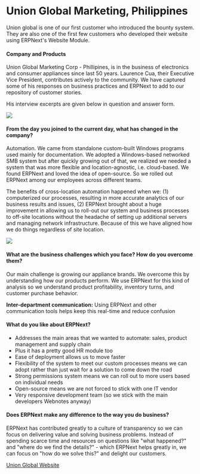 # Union Global Marketing, Philippines

Union global is one of our first customer who introduced the bounty system. They are also one of the first few customers who developed their website using ERPNext's Website Module.

#### Company and Products

Union Global Marketing Corp - Phillipines, is in the business of electronics and consumer appliances since last 50 years. Laurence Cua, their Executive Vice President, contributes actively to the community. We have captured some of his responses on business practices and ERPNext to add to our repository of customer stories.

His interview excerpts are given below in question and answer form.

<img src="/assets/erpnext_org/images/stories/laurence.jpg" class="img-responsive" style="max-width: 300px;">

#### From the day you joined to the current day, what has changed in the company?

Automation. We came from standalone custom-built Windows programs used mainly for documentation.  We  adopted a Windows-based networked SMB system but after quickly growing out of that, we realized we needed a system that was more flexible and location-agnostic, i.e. cloud-based. We found ERPNext and loved the idea of open-source. So we rolled out ERPNext among our employees across different teams.

The benefits of cross-location automation happened when we: (1) computerized our processes, resulting in more accurate analytics of our business results and issues, (2) ERPNext brought about a huge improvement in allowing us to roll-out our system and business processes to off-site locations without the headache of setting up additional servers and managing network infrastructure. Because of this we have aligned how we do things regardless of site location.

<img src="/assets/erpnext_org/images/erpnext/unionglobal-coffeemaker.jpg" class="img-responsive" style="max-width: 200px;">

#### What are the business challenges which you face? How do you overcome them?

Our main challenge is growing our appliance brands. We overcome this by understanding how our products perform. We use ERPNext for this kind of analysis so we understand product profitability, inventory turns, and customer purchase behavior.

__Inter-department communication:__ Using ERPNext and other communication tools helps keep this real-time and reduce confusion

#### What do you like about ERPNext?

* Addresses the main areas that we wanted to automate: sales, product management and supply chain
* Plus it has a pretty good HR module too
* Ease of deployment allows us to move faster
* Flexibility of the system to meet our custom processes means we can adopt rather than just wait for a solution to come down the road
* Strong permissions system means we can roll out to more users based on individual needs
* Open-source means we are not forced to stick with one IT vendor
* Very responsive development team (so we stick with the main developers Webnotes anyway)

#### Does ERPNext make any difference to the way you do business?
ERPNext has contributed greatly to a culture of transparency so we can focus on delivering value and solving business problems. Instead of spending scarce time and resources on questions like "what happened?" and "where do we find the details?" - which ERPNext helps greatly in, we can focus on "how do we solve this?" and delight our customers.

[Union Global Website](http://www.union.ph/)
